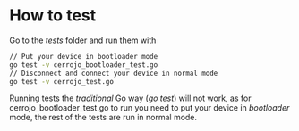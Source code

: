 How to test
===========
Go to the *tests* folder and run them with
```bash
// Put your device in bootloader mode
go test -v cerrojo_bootloader_test.go
// Disconnect and connect your device in normal mode
go test -v cerrojo_test.go
```

Running tests the *traditional* Go way (*go test*) will not work, as for cerrojo_bootloader_test.go to run you need to put your device in *bootloader* mode, the rest of the tests are run in normal mode.

